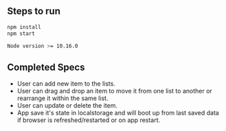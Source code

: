 ## Steps to run

```sh
npm install
npm start

Node version >= 10.16.0
```


## Completed Specs

- User can add new item to the lists.
- User can drag and drop an item to move it from one list to another or rearrange it within the same list.
- User can update or delete the item.
- App save it's state in localstorage and will boot up from last saved data if browser is refreshed/restarted or on app restart.
